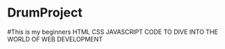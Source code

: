 # DrumProject
#This is my beginners HTML CSS JAVASCRIPT CODE TO DIVE INTO THE WORLD OF WEB DEVELOPMENT
